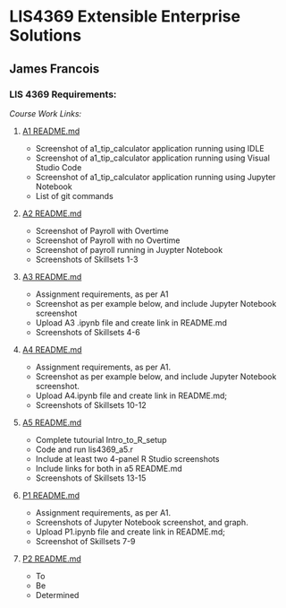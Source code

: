 # LIS4369 Extensible Enterprise Solutions

## James Francois

### LIS 4369 Requirements:

*Course Work Links:*

1. [A1 README.md](a1/README.md "My A1 README.md file")
    - Screenshot of a1_tip_calculator application running using IDLE
    - Screenshot of a1_tip_calculator application running using Visual Studio Code
    - Screenshot of a1_tip_calculator application running using Jupyter Notebook
    - List of git commands

2. [A2 README.md](a2/README.md "My A2 README.md file")
    - Screenshot of Payroll with Overtime
    - Screenshot of Payroll with no Overtime
    - Screenshot of payroll running in Juypter Notebook
    - Screenshots of Skillsets 1-3 

3. [A3 README.md](a3/README.md "My A3 README.md file")
    - Assignment requirements, as per A1 
    - Screenshot as per example below, and include Jupyter Notebook screenshot 
    - Upload A3 .ipynb file and create link in README.md
    - Screenshots of Skillsets 4-6
    
4. [A4 README.md](a4/README.md "My A4 README.md file")
    - Assignment requirements, as per A1. 
    - Screenshot as per example below, and include Jupyter Notebook screenshot. 
    - Upload A4.ipynb file and create link in README.md;  
    - Screenshots of Skillsets 10-12

5. [A5 README.md](a5/README.md "My A5 README.md file")
    - Complete tutourial Intro_to_R_setup
    - Code and run lis4369_a5.r
    - Include at least two 4-panel R Studio screenshots
    - Include links for both in a5 README.md
    - Screenshots of Skillsets 13-15

6. [P1 README.md](p1/README.md "My P1 README.md file")
    - Assignment requirements, as per A1. 
    - Screenshots of Jupyter Notebook screenshot, and graph. 
    - Upload P1.ipynb file and create link in README.md; 
    - Screenshot of Skillsets 7-9

7. [P2 README.md](p2/README.md "My P2 README.md file")
    - To
    - Be
    - Determined
